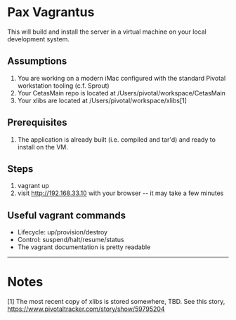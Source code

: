 # Pax Vagrantus

This will build and install the server in a virtual machine on your local development system.

## Assumptions

1. You are working on a modern iMac configured with the standard Pivotal workstation tooling (c.f. Sprout)
2. Your CetasMain repo is located at /Users/pivotal/workspace/CetasMain
3. Your xlibs are located at /Users/pivotal/workspace/xlibs[1]

## Prerequisites

1. The application is already built (i.e. compiled and tar'd) and ready to install on the VM.

## Steps

1. vagrant up
2. visit http://192.168.33.10 with your browser -- it may take a few minutes

## Useful vagrant commands

- Lifecycle: up/provision/destroy
- Control: suspend/halt/resume/status
- The vagrant documentation is pretty readable

-------------

# Notes

[1] The most recent copy of xlibs is stored somewhere, TBD. See this story, https://www.pivotaltracker.com/story/show/59795204